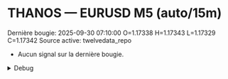 # THANOS — EURUSD M5 (auto/15m)
Dernière bougie: 2025-09-30 07:10:00  O=1.17338  H=1.17343  L=1.17329  C=1.17342
Source active: twelvedata_repo

- Aucun signal sur la dernière bougie.

<details><summary>Debug</summary>

- TD_API_KEY manquant.

</details>